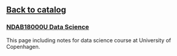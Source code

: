 ## [Back to catalog](/UCPH_courses)

### [NDAB18000U Data Science](https://kurser.ku.dk/course/NDAB18000U/2020-2021)

This page including notes for data science course at University of Copenhagen.
